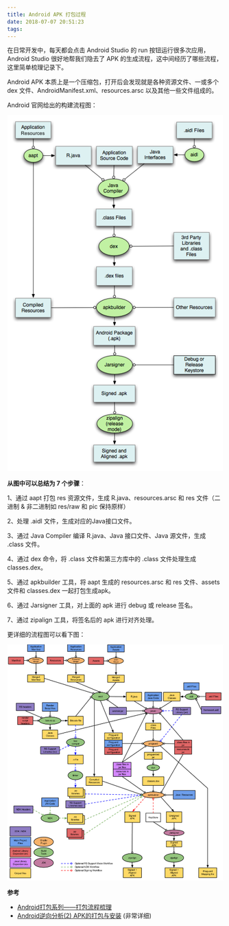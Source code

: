 ```yaml
---
title: Android APK 打包过程
date: 2018-07-07 20:51:23
tags:
---
```


在日常开发中，每天都会点击 Android Studio 的 run 按钮运行很多次应用，Android Studio 很好地帮我们隐去了 APK 的生成流程，这中间经历了哪些流程，这里简单梳理记录下。

Android APK 本质上是一个压缩包，打开后会发现就是各种资源文件、一或多个 dex 文件、AndroidManifest.xml、resources.arsc 以及其他一些文件组成的。

Android 官网给出的构建流程图：

![](https://raw.githubusercontent.com/zywudev/blog-source/master/image/android_build.png)

**从图中可以总结为 7 个步骤**：

1、通过 aapt 打包 res 资源文件，生成 R.java、resources.arsc 和 res 文件（二进制 & 非二进制如 res/raw 和 pic 保持原样）

2、处理 .aidl 文件，生成对应的Java接口文件。

3、通过 Java Compiler 编译 R.java、Java 接口文件、Java 源文件，生成 .class 文件。

4、通过 dex 命令，将 .class 文件和第三方库中的 .class 文件处理生成 classes.dex。

5、通过 apkbuilder 工具，将 aapt 生成的 resources.arsc 和 res 文件、assets 文件和 classes.dex 一起打包生成apk。

6、通过 Jarsigner 工具，对上面的 apk 进行 debug 或 release 签名。

7、通过 zipalign 工具，将签名后的 apk 进行对齐处理。

更详细的流程图可以看下图：

![](https://raw.githubusercontent.com/zywudev/blog-source/master/image/android_build_detail.png)

**参考**

- [Android打包系列——打包流程梳理](http://mouxuejie.com/blog/2016-08-04/build-and-package-flow-introduction/)
- [Android逆向分析(2) APK的打包与安装](http://blog.zhaiyifan.cn/2016/02/13/android-reverse-2/) (非常详细)

